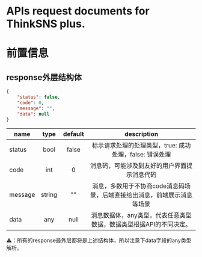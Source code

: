 # APIs request documents for ThinkSNS plus.

# 前置信息

## response外层结构体
```json
{
    "status": false,
    "code": 0,
    "message": "",
    "data": null
}
```
|name      |type      |default   |description|
|----------|:--------:|:--------:|:---------:|
|status    |bool      |false     |标示请求处理的处理类型，true: 成功处理，false: 错误处理|
|code      |int       |0         |消息码，可能涉及到友好的用户界面提示消息代码|
|message   | string   | ""       | 消息，多数用于不协商code消息码场景，后端直接给出消息，前端展示消息等场景 |
| data     | any      | null     | 消息数据体，any类型，代表任意类型数据，数据类型根据API的不同决定。|

⚠️：所有的response最外层都将是上述结构体，所以注意下data字段的any类型解析。